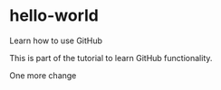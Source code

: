 # hello-world
Learn how to use GitHub


This is part of the tutorial to learn GitHub functionality.

One more change
